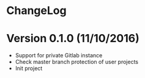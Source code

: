 ChangeLog
==============

# Version 0.1.0 (11/10/2016)

- Support for private Gitlab instance
- Check master branch protection of user projects
- Init project
